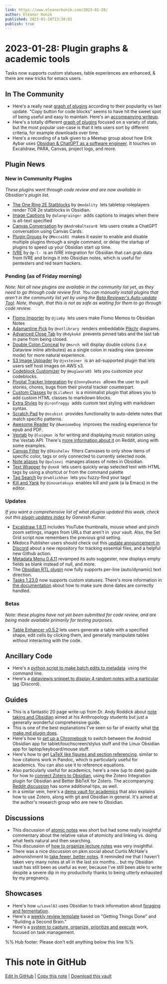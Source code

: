 ```yaml
---
link: https://www.eleanorkonik.com/2023-01-28/
author: Eleanor Konik
published: 2023-01-28T13:30:01
publish: true
---
```


# 2023-01-28: Plugin graphs & academic tools
Tasks now supports custom statuses, table experiences are enhanced, & there are new tricks for emacs users.

## In The Community

* Here's a really neat [graph of plugins](https://observablehq.com/@mauforonda/state-of-obsidian-plugins?ref=obsidian-iceberg) according to their popularity vs last update. "Copy button for code blocks" seems to have hit the sweet spot of being useful and easy to maintain. Here's an [accompanying writeup](https://mauforonda.github.io/garden/notes/state-of-obsidian-plugins/?ref=obsidian-iceberg).
* Here's a totally different [graph of plugins](https://nevernotmove.github.io/obsidian-stats/?ref=obsidian-iceberg) focused on a variety of stats, but the most popular use-case is that it lets users sort by different criteria, for example downloads over time.
* Here's a recording of a talk given to a Meetup group about how Erik Aybar uses [Obsidian & ChatGPT as a software engineer](https://www.youtube.com/watch?v=wULSqH1M-xw&3Bt=665s&ref=obsidian-iceberg). It touches on Excalidraw, PARA, Canvas, project logs, and more.

## Plugin News

### New in Community Plugins

_These plugins went through code review and are now available in Obsidian's plugin list._

* [The One Ring 2E Statblocks](https://github.com/modality/obsidian-the-one-ring-2e-statblocks?ref=obsidian-iceberg) by `@modality`  lets tabletop roleplayers render TOR 2e statblocks in Obsidian.
* [Image Captions](https://github.com/alangrainger/obsidian-image-captions?ref=obsidian-iceberg) by `@alangrainger`  adds captions to images when there is alt-text specified
* [Canvas Conversation](https://github.com/AndreBaltazar8/obsidian-canvas-conversation?ref=obsidian-iceberg) by `@AndreBaltazar8`  lets users create a ChatGPT conversation using Canvas Cards.
* [Plugin Groups](https://github.com/Mocca101/obsidian-plugin-groups?ref=obsidian-iceberg) by `@Mocca101`  makes it easier to enable and disable multiple plugins through a single command, or delay the startup of plugins to speed up your Obsidian start up time.
* [IVRE](https://github.com/ivre/obsidian-ivre-plugin?ref=obsidian-iceberg) by `@p-l-`  is an IVRE integration for Obsidian that can grab data from IVRE and brings it into Obsidian notes, which is useful for pentesters and red team hackers.

### Pending (as of Friday morning)

_Note: Not all new plugins are available in the community list yet, as they need to go through code review first. You can manually install plugins that aren't in the community list yet by using the [Beta Reviewer's Auto-update Tool](https://github.com/TfTHacker/obsidian42-brat?ref=obsidian-iceberg). Note, though, that this is not as safe as waiting for them to go through code review._

* [Flomo Importer](https://github.com/jia6y/flomo-to-obsidian?ref=obsidian-iceberg) by `@jia6y`  lets users make Flomo Memos to Obsidian Notes
* [Adamantine Pick](https://github.com/notlibrary/obsidian-adamantine-pick?ref=obsidian-iceberg) by `@notlibrary`  renders embeddable [Pikchr](https://pikchr.org/?ref=obsidian-iceberg) diagrams.
* [Advanced Close Tab](https://github.com/hdykokd/obsidian-advanced-close-tab?ref=obsidian-iceberg) by `@hdykokd`  prevents pinned tabs and the last tab in pane from being closed.
* [Double Colon Conceal](https://github.com/msrch/obsidian-double-colon-conceal?ref=obsidian-iceberg) by `@msrch`  will display double colons (i.e.e Dataview inline attributes) as a single colon in reading view (preview mode) for more natural experience.
* [S3 Image Uploader](https://github.com/jvsteiner/s3-image-uploader?ref=obsidian-iceberg) by `@jvsteiner`  is an ad-supported plugin that lets users self host images on AWS s3.
* [Codeblock Customizer](https://github.com/mugiwara85/CodeblockCustomizer?ref=obsidian-iceberg) by `@mugiwara85`  lets you customize your codeblocks.
* [Pivotal Tracker Integration](https://github.com/JonnyDeates/obsidian-pivotal-tracker-integration-plugin?ref=obsidian-iceberg) by `@JonnyDeates`  allows the user to pull stories, chores, bugs from their pivotal tracker counterpart.
* [Custom Classes](https://github.com/LilaRest/obsidian-custom-classes?ref=obsidian-iceberg) by `@LilaRest`  is a minimalist plugin that allows you to add custom HTML classes to markdown blocks.
* [Extra Styles](https://github.com/ironfroggy/obsidian-extra-styles-plugin?ref=obsidian-iceberg) by `@ironfroggy`  adds custom text styling with markdown syntax.
* [Scratch Pad](https://github.com/ocubist/obsidian-scratch-pad?ref=obsidian-iceberg) by `@ocubist`  provides functionality to auto-delete notes that match specific patterns.
* [Awesome Reader](https://github.com/AwesomeDog/obsidian-awesome-reader?ref=obsidian-iceberg) by `@AwesomeDog`  improves the reading experience for epub and PDF.
* [Vextab](https://github.com/luigman/obsidian-vextab?ref=obsidian-iceberg) by `@luigman`  is for writing and displaying music notation using the Vextab API. There's [more information about it](https://www.reddit.com/r/ObsidianMD/comments/10j13cu/i_created_an_obsidian_plugin_for_rendering_guitar/?ref=obsidian-iceberg) on Reddit, along with some examples.
* [Canvas Filter](https://github.com/IKoshelev/Obsidian-Canvas-Filter?ref=obsidian-iceberg) by `@IKoshelev`  filters Canvases to only show items of specific color, tags or only connected to currently selected node.
* [Note aliases](https://github.com/pulsovi/obsidian-note-aliases?ref=obsidian-iceberg) by `@pulsovi`  manages aliases of notes in Obsidian.
* [Text Wrapper](https://github.com/smx0/obs-text-wrapper?ref=obsidian-iceberg) by `@smx0`  lets users quickly wrap selected text with HTML tags by using a shortcut or from the command palette
* [Tag Search](https://github.com/rwblickhan/obsidian-tag-search?ref=obsidian-iceberg) by `@rwblickhan`  lets you fuzzy-find your tags!
* [Kill and Yank](https://github.com/inouetakuya/obsidian-kill-and-yank?ref=obsidian-iceberg) by `@inouetakuya`  enables kill and yank (a la Emacs) in the editor.

### Updates

_If you want a comprehensive list of what plugins updated this week, check out this [plugin updates index](https://obsidian-plugin-stats.vercel.app/updates?ref=obsidian-iceberg) by Ganessh Kumar._

* [Excalidraw 1.8.11](https://t.co/jX6FHU4kxt?ref=obsidian-iceberg) includes YouTube thumbnails, mouse wheel and pinch zoom settings, images from URLs that aren't in  your vault. Also, the Set Grid script now remembers the previous grid setting.
* Mkdocs Publisher users should check out this [update announcement in Discord](https://discord.com/channels/686053708261228577/855181471643861002/1066144217182785596?ref=obsidian-iceberg) about a new repository for tracking essential files, and a helpful new Github action.
* [Metadata Menu 0.4.11](https://github.com/mdelobelle/metadatamenu?ref=obsidian-iceberg) revamped its auto suggester, now displays empty fields as blank instead of null, and more.
* The [Obsidian RTL plugin](https://github.com/esm7/obsidian-rtl?ref=obsidian-iceberg) now fully supports per-line (auto/dynamic) text direction.
* [Tasks 1.23.0](https://github.com/obsidian-tasks-group/obsidian-tasks/releases/tag/1.23.0?ref=obsidian-iceberg) now supports custom statuses. There's more information in [the documentation](https://obsidian-tasks-group.github.io/obsidian-tasks/getting-started/statuses/?ref=obsidian-iceberg#done-date-recurrence-and-statuses) about how to make sure done dates are correctly handled.

### Betas

_Note: these plugins have not yet been submitted for code review, and are being made available primarily for testing purposes._

* [Table Enhancer v0.5.2](https://github.com/Stardusten/ob-table-enhancer?ref=obsidian-iceberg) lets users generate a table with a specified shape, edit cells by clicking them, and generally manipulate tables without interacting with the code.

## Ancillary Code

* Here's a [python script to make batch edits to metadata](https://www.reddit.com/r/ObsidianMD/comments/10izlby/python_script_to_make_batch_updates_to_obsidian/?ref=obsidian-iceberg)  using the command line.
* Here's a [dataviewjs snippet to display 4 random notes with a particular tag](https://discord.com/channels/686053708261228577/710585052769157141/1065956866988974110?ref=obsidian-iceberg) (Discord).

## Guides

* This is a fantastic 20 page write-up from Dr. Andy Roddick about [note taking and Obsidian](https://docs.google.com/document/d/1365bPgh4iv-MciZx9BiguCJRJo-D3Zh7J_mrT-_Ws6g/edit?ref=obsidian-iceberg) aimed at his Anthropology students but just a generally wonderful comprehensive guide.
* This is one of the best explanations I've seen so far of exactly what [the make.md plugin does](https://beingpax.medium.com/make-md-the-most-beginner-friendly-plugin-for-obsidian-6e521769d6e0?ref=obsidian-iceberg).
* Here's how to [set up a Chromebook](https://reddit.com/r/ObsidianMD/comments/10jvxsl/how_to_setup_high_ram_vaults_on_chrome_os/?ref=obsidian-iceberg) to switch between the Android Obsidian app for tablet/touchscreen/stylus stuff and the Linux Obsidian app for laptop/keyboard/mouse stuff.
* Here's how to get [LaTeX like figures and section referencing](https://www.reddit.com/r/ObsidianMD/comments/10lp7e0/latexlike_figures_and_section_referencing_in/?ref=obsidian-iceberg), similar to how citations work in Pandoc, which is particularly useful for academics. You can also use it to reference equations.
* Also particularly useful for academics, here's a new (up to date) guide for how to [connect Zotero to Obsidian](http://gizn.org/notes/2023/01/20/how-to-connect-zotero-with-obsidian.html?ref=obsidian-iceberg), using the Zotero Integration plugin for Obsidian and Better BibTeX for Zotero. The accompanying [Reddit discussion](https://www.reddit.com/r/ObsidianMD/comments/10k2pl2/how_to_connect_zotero_with_obsidian/?ref=obsidian-iceberg) has some additional tips, as well.
* In a similar vein, here's a [demo vault for academics](https://github.com/rlaker/Obsidian-for-Academia?ref=obsidian-iceberg) that also explains how to use Zotero, along with git and Obsidian in general. It's aimed at the author's research group who are new to Obsidian.

## Discussions

* This discussion of [atomic notes](https://www.reddit.com/r/ObsidianMD/comments/10jsrma/the_leap_into_atomic_notes/?ref=obsidian-iceberg) was short but had some really insightful commentary about the relative value of atomicity and linking vs. doing what feels natural and then searching.
* This discussion of [how to organize lecture notes](https://www.reddit.com/r/ObsidianMD/comments/10jltrh/those_that_use_obsidian_for_taking_notes_in_class/?ref=obsidian-iceberg) was very insightful.
* There was a nice discussion on pkm.social about Curtis McHale's admonishment to [take fewer, better notes](https://pkm.social/@donovanpalmer/109750814606005859?ref=obsidian-iceberg). It reminded me that I haven't taken very many notes at all in the last six months... but my Obsidian vault has still been as useful as ever, because I've still been able to write despite a severe dip in my productivity thanks to being utterly exhausted by my pregnancy.

## Showcases

* Here's how `u/Level82` uses Obsidian to track information about [foraging and fermentation](https://www.reddit.com/r/ObsidianMD/comments/10i8v8v/another_fun_usecase_fermentation_and_foraging/?ref=obsidian-iceberg).
* Here's a [weekly review template](https://www.reddit.com/r/ObsidianMD/comments/10l3axw/weekly_review_template_loosely_based_on_second/?ref=obsidian-iceberg) based on "Getting Things Done" and "Building a Second Brain."
* Here's a [system to capture, organize, prioritize and execute](https://techblog.commercetools.com/a-systematic-approach-to-organizing-yourself-with-obsidian-944d9d1cf98f?ref=obsidian-iceberg) work, focused on task management.

%% Hub footer: Please don't edit anything below this line %%

# This note in GitHub

<span class="git-footer">[Edit In GitHub](https://github.dev/obsidian-community/obsidian-hub/blob/main/01%20-%20Community/Obsidian%20Roundup/2023-01-28%20Plugin%20graphs%20%26%20academic%20tools.md "git-hub-edit-note") | [Copy this note](https://raw.githubusercontent.com/obsidian-community/obsidian-hub/main/01%20-%20Community/Obsidian%20Roundup/2023-01-28%20Plugin%20graphs%20%26%20academic%20tools.md "git-hub-copy-note") | [Download this vault](https://github.com/obsidian-community/obsidian-hub/archive/refs/heads/main.zip "git-hub-download-vault") </span>
